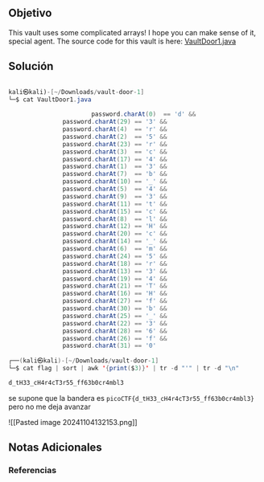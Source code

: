 
## Objetivo 
This vault uses some complicated arrays! I hope you can make sense of it, special agent. The source code for this vault is here: [VaultDoor1.java](https://jupiter.challenges.picoctf.org/static/87e103a8db01087de9ccf5a7a022ddf8/VaultDoor1.java)

## Solución  

```java 

kali㉿kali)-[~/Downloads/vault-door-1]
└─$ cat VaultDoor1.java                                                      
    
                       password.charAt(0)  == 'd' &&
               password.charAt(29) == '3' &&
               password.charAt(4)  == 'r' &&
               password.charAt(2)  == '5' &&
               password.charAt(23) == 'r' &&
               password.charAt(3)  == 'c' &&
               password.charAt(17) == '4' &&
               password.charAt(1)  == '3' &&
               password.charAt(7)  == 'b' &&
               password.charAt(10) == '_' &&
               password.charAt(5)  == '4' &&
               password.charAt(9)  == '3' &&
               password.charAt(11) == 't' &&
               password.charAt(15) == 'c' &&
               password.charAt(8)  == 'l' &&
               password.charAt(12) == 'H' &&
               password.charAt(20) == 'c' &&
               password.charAt(14) == '_' &&
               password.charAt(6)  == 'm' &&
               password.charAt(24) == '5' &&
               password.charAt(18) == 'r' &&
               password.charAt(13) == '3' &&
               password.charAt(19) == '4' &&
               password.charAt(21) == 'T' &&
               password.charAt(16) == 'H' &&
               password.charAt(27) == 'f' &&
               password.charAt(30) == 'b' &&
               password.charAt(25) == '_' &&
               password.charAt(22) == '3' &&
               password.charAt(28) == '6' &&
               password.charAt(26) == 'f' &&
               password.charAt(31) == '0'
                                                                                                                   
┌──(kali㉿kali)-[~/Downloads/vault-door-1]
└─$ cat flag | sort | awk '{print($3)}' | tr -d "'" | tr -d "\n" 

d_tH33_cH4r4cT3r55_ff63b0cr4mbl3 


```

se supone que la bandera es  `picoCTF{d_tH33_cH4r4cT3r55_ff63b0cr4mbl3}` pero no me deja avanzar

![[Pasted image 20241104132153.png]]
## Notas Adicionales 

### Referencias
